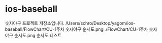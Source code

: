 # ios-baseball
숫자야구 프로젝트 저장소입니다.
/Users/schro/Desktop/yagom/ios-baseball/FlowChart/CU-1주차 숫자야구 순서도.png
./FlowChart/CU-1주차 숫자야구 순서도.png
순서도 테스트
